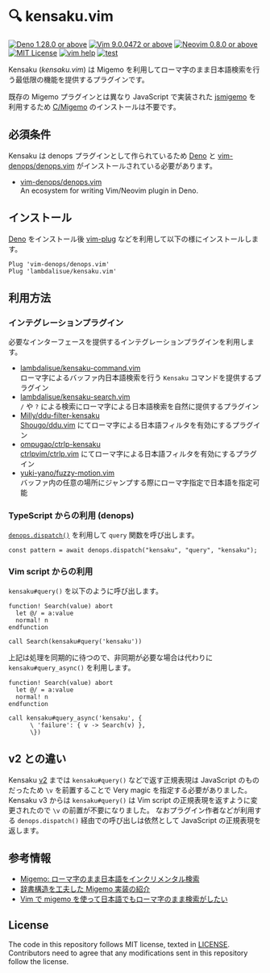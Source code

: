 # 🔍 kensaku.vim

[![Deno 1.28.0 or above](https://img.shields.io/badge/Deno-Support%201.28.0-yellowgreen.svg?logo=deno)](https://github.com/denoland/deno/tree/v1.28.0)
[![Vim 9.0.0472 or above](https://img.shields.io/badge/Vim-Support%209.0.0472-yellowgreen.svg?logo=vim)](https://github.com/vim/vim/tree/v9.0.0472)
[![Neovim 0.8.0 or above](https://img.shields.io/badge/Neovim-Support%200.8.0-yellowgreen.svg?logo=neovim&logoColor=white)](https://github.com/neovim/neovim/tree/v0.8.0)
[![MIT License](https://img.shields.io/badge/license-MIT-blue.svg)](LICENSE)
[![vim help](https://img.shields.io/badge/vim-%3Ah%20kensaku-orange.svg)](doc/kensaku.jax)
[![test](https://github.com/lambdalisue/kensaku.vim/actions/workflows/test.yml/badge.svg)](https://github.com/lambdalisue/kensaku.vim/actions/workflows/test.yml)

Kensaku (_kensaku.vim_) は Migemo
を利用してローマ字のまま日本語検索を行う最低限の機能を提供するプラグインです。

既存の Migemo プラグインとは異なり JavaScript で実装された [jsmigemo][jsmigemo]
を利用するため [C/Migemo][c/migemo] のインストールは不要です。

[jsmigemo]: https://github.com/oguna/jsmigemo
[c/migemo]: https://www.kaoriya.net/software/cmigemo/

## 必須条件

Kensaku は denops プラグインとして作られているため [Deno](https://deno.land) と
[vim-denops/denops.vim][vim-denops/denops.vim]
がインストールされている必要があります。

- [vim-denops/denops.vim][vim-denops/denops.vim]<br> An ecosystem for writing
  Vim/Neovim plugin in Deno.

[vim-denops/denops.vim]: https://github.com/vim-denops/denops.vim

## インストール

[Deno](https://deno.land) をインストール後
[vim-plug](https://github.com/junegunn/vim-plug)
などを利用して以下の様にインストールします。

```vim
Plug 'vim-denops/denops.vim'
Plug 'lambdalisue/kensaku.vim'
```

## 利用方法

### インテグレーションプラグイン

必要なインターフェースを提供するインテグレーションプラグインを利用します。

- [lambdalisue/kensaku-command.vim](https://github.com/lambdalisue/kensaku-command.vim)<br>ローマ字によるバッファ内日本語検索を行う
  `Kensaku` コマンドを提供するプラグイン
- [lambdalisue/kensaku-search.vim](https://github.com/lambdalisue/kensaku-search.vim)<br>
  `/` や `?` による検索にローマ字による日本語検索を自然に提供するプラグイン
- [Milly/ddu-filter-kensaku](https://github.com/Milly/ddu-filter-kensaku)<br>
  [Shougo/ddu.vim](https://github.com/Shougo/ddu.vim)
  にてローマ字による日本語フィルタを有効にするプラグイン
- [ompugao/ctrlp-kensaku](https://github.com/ompugao/ctrlp-kensaku)<br>
  [ctrlpvim/ctrlp.vim](https://github.com/ctrlpvim/ctrlp.vim)
  にてローマ字による日本語フィルタを有効にするプラグイン
- [yuki-yano/fuzzy-motion.vim](https://github.com/yuki-yano/fuzzy-motion.vim)<br>バッファ内の任意の場所にジャンプする際にローマ字指定で日本語を指定可能

### TypeScript からの利用 (denops)

[`denops.dispatch()`](https://deno.land/x/denops_std@v4.0.0/mod.ts?s=Denops#method_dispatch_5)
を利用して `query` 関数を呼び出します。

```
const pattern = await denops.dispatch("kensaku", "query", "kensaku");
```

### Vim script からの利用

`kensaku#query()` を以下のように呼び出します。

```vim
function! Search(value) abort
  let @/ = a:value
  normal! n
endfunction

call Search(kensaku#query('kensaku'))
```

上記は処理を同期的に待つので、非同期が必要な場合は代わりに
`kensaku#query_async()` を利用します。

```vim
function! Search(value) abort
  let @/ = a:value
  normal! n
endfunction

call kensaku#query_async('kensaku', {
      \ 'failure': { v -> Search(v) },
      \})
```

## v2 との違い

Kensaku [v2](https://github.com/lambdalisue/kensaku.vim/tree/v2) までは
`kensaku#query()` などで返す正規表現は JavaScript のものだったため `\v`
を前置することで Very magic を指定する必要がありました。 Kensaku v3 からは
`kensaku#query()` は Vim script の正規表現を返すように変更されたので `\v`
の前置が不要になりました。 なおプラグイン作者などが利用する `denops.dispatch()`
経由での呼び出しは依然として JavaScript の正規表現を返します。

## 参考情報

- [Migemo: ローマ字のまま日本語をインクリメンタル検索](http://0xcc.net/migemo/)
- [辞書構造を工夫した Migemo 実装の紹介](https://qiita.com/oguna/items/c70e8c409b663d74113e)
- [Vim で migemo を使って日本語でもローマ字のまま検索がしたい](http://haya14busa.com/vim_migemo_search/)

## License

The code in this repository follows MIT license, texted in [LICENSE](./LICENSE).
Contributors need to agree that any modifications sent in this repository follow
the license.
